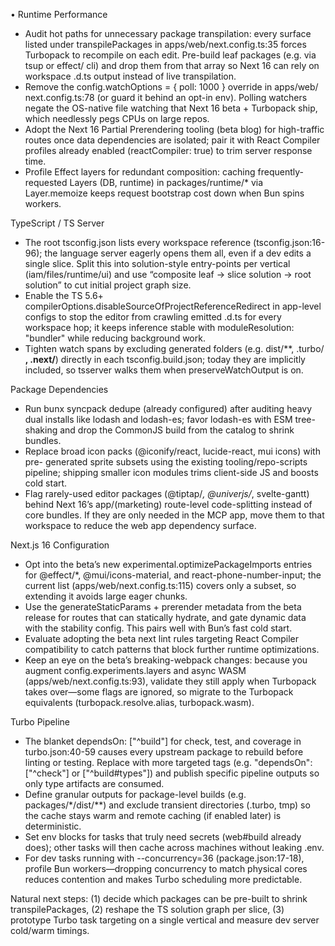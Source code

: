 • Runtime Performance

  - Audit hot paths for unnecessary package transpilation: every surface listed
    under transpilePackages in apps/web/next.config.ts:35 forces Turbopack to
    recompile on each edit. Pre-build leaf packages (e.g. via tsup or effect/
    cli) and drop them from that array so Next 16 can rely on workspace .d.ts
    output instead of live transpilation.
  - Remove the config.watchOptions = { poll: 1000 } override in apps/web/
    next.config.ts:78 (or guard it behind an opt-in env). Polling watchers
    negate the OS-native file watching that Next 16 beta + Turbopack ship, which
    needlessly pegs CPUs on large repos.
  - Adopt the Next 16 Partial Prerendering tooling (beta blog) for high-traffic
    routes once data dependencies are isolated; pair it with React Compiler
    profiles already enabled (reactCompiler: true) to trim server response time.
  - Profile Effect layers for redundant composition: caching frequently-
    requested Layers (DB, runtime) in packages/runtime/* via Layer.memoize keeps
    request bootstrap cost down when Bun spins workers.

  TypeScript / TS Server

  - The root tsconfig.json lists every workspace reference (tsconfig.json:16-
    96); the language server eagerly opens them all, even if a dev edits a
    single slice. Split this into solution-style entry-points per vertical
    (iam/files/runtime/ui) and use “composite leaf -> slice solution -> root
    solution” to cut initial project graph size.
  - Enable the TS 5.6+ compilerOptions.disableSourceOfProjectReferenceRedirect
    in app-level configs to stop the editor from crawling emitted .d.ts for
    every workspace hop; it keeps inference stable with moduleResolution:
    "bundler" while reducing background work.
  - Tighten watch spans by excluding generated folders (e.g. dist/**, .turbo/
    **, .next/**) directly in each tsconfig.build.json; today they are
    implicitly included, so tsserver walks them when preserveWatchOutput is on.

  Package Dependencies

  - Run bunx syncpack dedupe (already configured) after auditing heavy dual
    installs like lodash and lodash-es; favor lodash-es with ESM tree-shaking
    and drop the CommonJS build from the catalog to shrink bundles.
  - Replace broad icon packs (@iconify/react, lucide-react, mui icons) with pre-
    generated sprite subsets using the existing tooling/repo-scripts pipeline;
    shipping smaller icon modules trims client-side JS and boosts cold start.
  - Flag rarely-used editor packages (@tiptap/*, @univerjs/*, svelte-gantt)
    behind Next 16’s app/(marketing) route-level code-splitting instead of core
    bundles. If they are only needed in the MCP app, move them to that workspace
    to reduce the web app dependency surface.

  Next.js 16 Configuration

  - Opt into the beta’s new experimental.optimizePackageImports entries for
    @effect/*, @mui/icons-material, and react-phone-number-input; the current
    list (apps/web/next.config.ts:115) covers only a subset, so extending it
    avoids large eager chunks.
  - Use the generateStaticParams + prerender metadata from the beta release for
    routes that can statically hydrate, and gate dynamic data with the stability
    config. This pairs well with Bun’s fast cold start.
  - Evaluate adopting the beta next lint rules targeting React Compiler
    compatibility to catch patterns that block further runtime optimizations.
  - Keep an eye on the beta’s breaking-webpack changes: because you augment
    config.experiments.layers and async WASM (apps/web/next.config.ts:93),
    validate they still apply when Turbopack takes over—some flags are
    ignored, so migrate to the Turbopack equivalents (turbopack.resolve.alias,
    turbopack.wasm).

  Turbo Pipeline

  - The blanket dependsOn: ["^build"] for check, test, and coverage in
    turbo.json:40-59 causes every upstream package to rebuild before linting
    or testing. Replace with more targeted tags (e.g. "dependsOn": ["^check"]
    or ["^build#types"]) and publish specific pipeline outputs so only type
    artifacts are consumed.
  - Define granular outputs for package-level builds (e.g. packages/*/dist/**)
    and exclude transient directories (.turbo, tmp) so the cache stays warm and
    remote caching (if enabled later) is deterministic.
  - Set env blocks for tasks that truly need secrets (web#build already does);
    other tasks will then cache across machines without leaking .env.
  - For dev tasks running with --concurrency=36 (package.json:17-18), profile
    Bun workers—dropping concurrency to match physical cores reduces contention
    and makes Turbo scheduling more predictable.

  Natural next steps: (1) decide which packages can be pre-built to shrink
  transpilePackages, (2) reshape the TS solution graph per slice, (3) prototype
  Turbo task targeting on a single vertical and measure dev server cold/warm
  timings.
